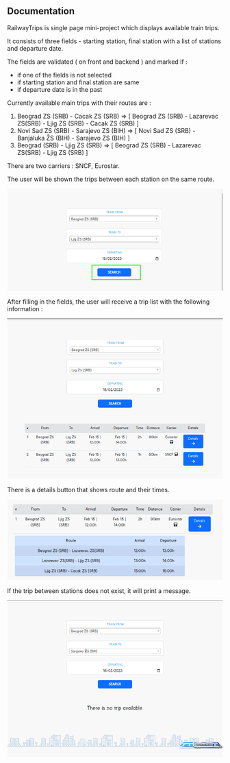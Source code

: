 ## Documentation 

RailwayTrips is single page mini-project which displays available train trips.

It consists of three fields - starting station, final station with a list of stations and departure date.

The fields are validated ( on front and backend ) and marked if :
- if one of the fields is not selected
- if starting station and final station are same
- if departure date is in the past

Currently available main trips with their routes are :

1. Beograd ZS (SRB) - Cacak ZS (SRB) => [ Beograd ZS (SRB) - Lazarevac ZS(SRB) - Ljig ZS (SRB) - Cacak ZS (SRB)  ]
2. Novi Sad ZS (SRB) - Sarajevo ZS (BIH) => [ Novi Sad ZS (SRB) - Banjaluka ŽS (BIH) - Sarajevo ZS (BIH) ]
3. Beograd (SRB) - Ljig ZS (SRB) => [ Beograd ZS (SRB) - Lazarevac ZS(SRB) - Ljig ZS (SRB) ]

There are two carriers : SNCF, Eurostar.

The user will be shown the trips between each station on the same route.

![first-image](documentation_images/img_2.png)

After filling in the fields, the user will receive a trip list with the following information : 

![second-image](documentation_images/img.png)

There is a details button that shows route and their times.

![third-image](documentation_images/img_3.png)

If the trip between stations does not exist, it will print a message.

![four-image](documentation_images/img_4.png)
